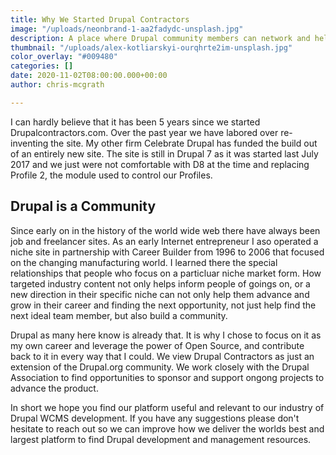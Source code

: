 ```yaml
---
title: Why We Started Drupal Contractors
image: "/uploads/neonbrand-1-aa2fadydc-unsplash.jpg"
description: A place where Drupal community members can network and help one another.
thumbnail: "/uploads/alex-kotliarskyi-ourqhrte2im-unsplash.jpg"
color_overlay: "#009480"
categories: []
date: 2020-11-02T08:00:00.000+00:00
author: chris-mcgrath

---
```

I can hardly believe that it has been 5 years since we started Drupalcontractors.com. Over the past year we have labored over re-inventing the site. My other firm Celebrate Drupal has funded the build out of an entirely new site. The site is still in Drupal 7 as it was started last July 2017 and we just were not comfortable with D8 at the time and replacing Profile 2, the module used to control our Profiles.

## Drupal is a Community

Since early on in the history of the world wide web there have always been job and freelancer sites. As an early Internet entrepreneur I aso operated a niche site in partnership with Career Builder from 1996 to 2006 that focused on the changing manufacturing world. I learned there the special relationships that people who focus on a particluar niche market form. How targeted industry content not only helps inform people of goings on, or a new direction in their specific niche can not only help them advance and grow in their career and finding the next opportunity, not just help find the next ideal team member, but also build a community.

Drupal as many here know is already that. It is why I chose to focus on it as my own career and leverage the power of Open Source, and contribute back to it in every way that I could. We view Drupal Contractors as just an extension of the Drupal.org community. We work closely with the Drupal Association to find opportunities to sponsor and support ongong projects to advance the product.

In short we hope you find our platform useful and relevant to our industry of Drupal WCMS development. If you have any suggestions please don't hesitate to reach out so we can improve how we deliver the worlds best and largest platform to find Drupal development and management resources.
